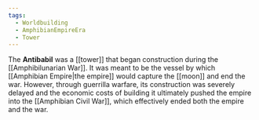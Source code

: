 ```yaml
---
tags:
  - Worldbuilding
  - AmphibianEmpireEra
  - Tower
---
```

The **Antibabil** was a [[tower]] that began construction during the [[Amphibilunarian War]]. It was meant to be the vessel by which [[Amphibian Empire|the empire]] would capture the [[moon]] and end the war. However, through guerrilla warfare, its construction was severely delayed and the economic costs of building it ultimately pushed the empire into the [[Amphibian Civil War]], which effectively ended both the empire and the war.
